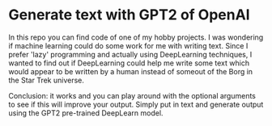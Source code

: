 # Generate text with GPT2 of OpenAI
In this repo you can find code of one of my hobby projects. I was wondering if machine learning could do some work for me with writing text. Since I prefer 'lazy' programming and actually using DeepLearning techniques, I wanted to find out if DeepLearning could help me write some text which would appear to be written by a human instead of someout of the Borg in the Star Trek universe.

Conclusion: it works and you can play around with the optional arguments to see if this will improve your output. Simply put in text and generate output using the GPT2 pre-trained DeepLearn model.
